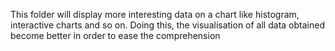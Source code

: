 This folder will display more interesting data on a chart like histogram, interactive charts and so on.
Doing this, the visualisation of all data obtained become better in order to ease the comprehension
